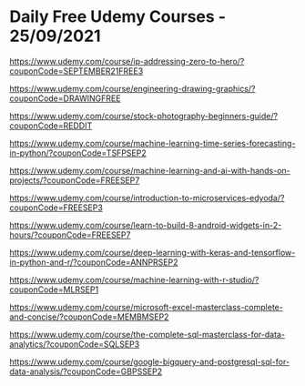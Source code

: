 # Daily Free Udemy Courses - 25/09/2021

https://www.udemy.com/course/ip-addressing-zero-to-hero/?couponCode=SEPTEMBER21FREE3
https://www.udemy.com/course/engineering-drawing-graphics/?couponCode=DRAWINGFREE
https://www.udemy.com/course/stock-photography-beginners-guide/?couponCode=REDDIT
https://www.udemy.com/course/machine-learning-time-series-forecasting-in-python/?couponCode=TSFPSEP2
https://www.udemy.com/course/machine-learning-and-ai-with-hands-on-projects/?couponCode=FREESEP7
https://www.udemy.com/course/introduction-to-microservices-edyoda/?couponCode=FREESEP3
https://www.udemy.com/course/learn-to-build-8-android-widgets-in-2-hours/?couponCode=FREESEP7
https://www.udemy.com/course/deep-learning-with-keras-and-tensorflow-in-python-and-r/?couponCode=ANNPRSEP2
https://www.udemy.com/course/machine-learning-with-r-studio/?couponCode=MLRSEP1
https://www.udemy.com/course/microsoft-excel-masterclass-complete-and-concise/?couponCode=MEMBMSEP2
https://www.udemy.com/course/the-complete-sql-masterclass-for-data-analytics/?couponCode=SQLSEP3
https://www.udemy.com/course/google-bigquery-and-postgresql-sql-for-data-analysis/?couponCode=GBPSSEP2
